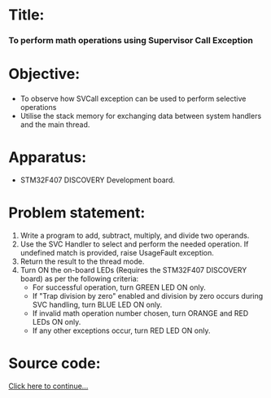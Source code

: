 # Title:
### To perform math operations using Supervisor Call Exception
# Objective:
### 
* To observe how SVCall exception can be used to perform selective operations
* Utilise the stack memory for exchanging data between system handlers and the main thread.

# Apparatus:
* STM32F407 DISCOVERY Development board.

# Problem statement:
1. Write a program to add, subtract, multiply, and divide two operands.
2. Use the SVC Handler to select and perform the needed operation. If  undefined match is provided, raise UsageFault exception.
3. Return the result to the thread mode.
4. Turn ON the on-board LEDs (Requires the STM32F407 DISCOVERY board) as per the following criteria:
	* For successful operation, turn GREEN LED ON only.
	* If "Trap division by zero" enabled and division by zero occurs during SVC handling, turn BLUE LED ON only.
	* If invalid math operation number chosen, turn ORANGE and RED LEDs ON only.
	* If any other exceptions occur, turn RED LED ON only.

# Source code:
[Click here to continue...](https://github.com/SoumyaCode74/EmbeddedSystems/tree/main/FastBit%20Courses/Cortex%20M3%20and%20M4%20processors/My_Workspace/MathOperation_usingSVC/Src)
